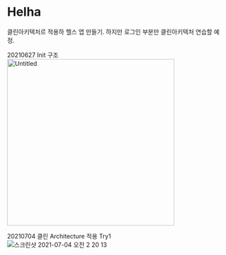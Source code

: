 # Helha 

클린아키텍처르 적용하 헬스 앱 만들기.
하지만 로그인 부분만 클린아키텍처 연습할 예정.

20210627 Init 구조  
<img width="389" alt="Untitled" src="https://user-images.githubusercontent.com/51898482/123540073-1303de00-d778-11eb-882d-c0bbb9c87dbe.png">

20210704 클린 Architecture 적용 Try1  
![스크린샷 2021-07-04 오전 2 20 13](https://user-images.githubusercontent.com/51898482/124362183-74431a00-dc6e-11eb-8c22-b89c0eb4c61e.png)

